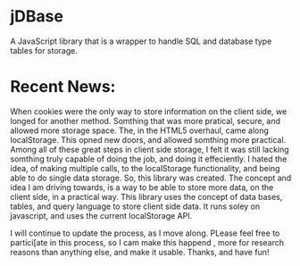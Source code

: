 jDBase
=====

A JavaScript library that is a wrapper to handle SQL and database type tables for storage.


Recent News:
===========================================================================================================================
When cookies were the only way to store information on the client side, we longed for another method. Somthing that was 
more pratical, secure, and allowed more storage space. The, in the HTML5 overhaul, came along localStorage. This
opned new doors, and allowed somthing more practical. Among all of these great steps in client side storage, I felt it was 
still lacking somthing truly capable of doing the job, and doing it effeciently. I hated the idea, of making multiple calls,
to the localStorage functionality, and being able to do single data storage. So, this library was created. The concept and idea
I am driving towards, is a way to be able to store more data, on the client side, in a practical way. This library uses the concept of
data bases, tables, and query language to store client side data. It runs soley on javascript, and uses the current localStorage API.

I will continue to update the process, as I move along. PLease feel free to partici[ate in this process, so I cam make this happend
, more for research reasons than anything else, and make it usable. Thanks, and have fun!
